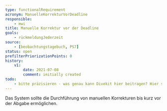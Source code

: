 ```yaml
---
type: functionalRequirement
acronym: ManuelleKorrekturVorDeadline
responsible:
    - mwi
title: Manuelle Korrektur vor der Deadline
goals:
    - rückmeldungJederzeit
source:
    - [beobachtungstagebuch, PS7]
status: open
prefilterPriorizationPoints: 0
history:
    v1:
        date: 2021-07-08
        comment: initially created
todo:
    - bitte präzisieren - was genau kann Divekit hier beitragen? Hier scheint eher die Kapazität der Betreuer der limitierende Faktor. 
---
```


Das System sollte die Durchführung von manuellen Korrekturen bis kurz vor der Abgabe ermöglichen.
